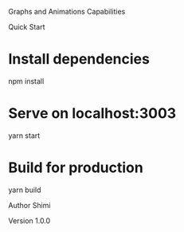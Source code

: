 Graphs and Animations Capabilities

Quick Start

# Install dependencies

npm install

# Serve on localhost:3003

yarn start

# Build for production

yarn build


Author
Shimi

Version
1.0.0
